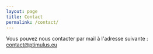```yaml
---
layout: page
title: Contact
permalink: /contact/
---
```


Vous pouvez nous contacter par mail à l'adresse suivante : [contact@ptimulus.eu](mailto:contact@ptimulus.eu)

